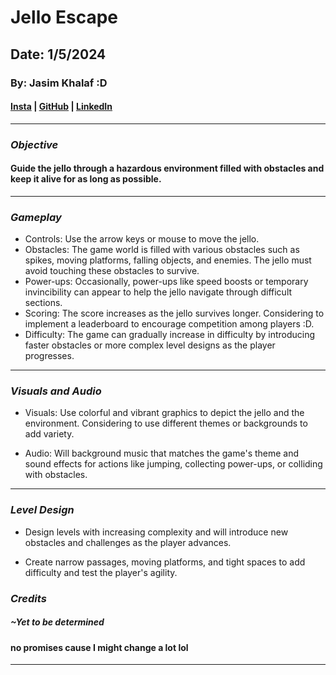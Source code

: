 # Jello Escape

## Date: 1/5/2024

### By: Jasim Khalaf :D

#### [Insta](https://www.instagram.com/je11ooking/?hl=en) | [GitHub](https://github.com/Jellooking) | [LinkedIn](https://www.linkedin.com/in/jasim-khalaf-516b30302/)

---

### **_Objective_**

####  Guide the jello through a hazardous environment filled with obstacles and keep it alive for as long as possible.
---

### **_Gameplay_**

- Controls: Use the arrow keys or mouse to move the jello.
- Obstacles: The game world is filled with various obstacles such as spikes, moving platforms, falling objects, and enemies. The jello must avoid touching these obstacles to survive.
 - Power-ups: Occasionally, power-ups like speed boosts or temporary invincibility can appear to help the jello navigate through difficult sections.
 - Scoring: The score increases as the jello survives longer. Considering to implement a leaderboard to encourage competition among players :D.
- Difficulty: The game can gradually increase in difficulty by introducing faster obstacles or more complex level designs as the player progresses.


---

### **_Visuals and Audio_**

- Visuals: Use colorful and vibrant graphics to depict the jello and the environment. Considering to use different themes or backgrounds to add variety.

- Audio: Will background music that matches the game's theme and sound effects for actions like jumping, collecting power-ups, or colliding with obstacles.

---

### **_Level Design_**

- Design levels with increasing complexity and will introduce new obstacles and challenges as the player advances.

- Create narrow passages, moving platforms, and tight spaces to add difficulty and test the player's agility.

### **_Credits_**

##### ~Yet to be determined
#### no promises cause I might change a lot lol

---
